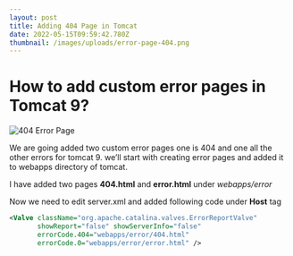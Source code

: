 ```yaml
---
layout: post
title: Adding 404 Page in Tomcat
date: 2022-05-15T09:59:42.780Z
thumbnail: /images/uploads/error-page-404.png
---
```

# **How to add custom error pages in Tomcat 9?**

![404 Error Page](/images/uploads/error-page-404.png "tomcat custom 404 page")

We are going added two custom error pages one is 404 and one all the other errors for tomcat 9. we’ll start with creating error pages and added it to webapps directory of tomcat.

I have added two pages **404.html** and **error.html** under *webapps/error*



Now we need to edit server.xml and added following code under **Host** tag

```xml
<Valve className="org.apache.catalina.valves.ErrorReportValve" 
       showReport="false" showServerInfo="false" 
       errorCode.404="webapps/error/404.html" 
       errorCode.0="webapps/error/error.html" />
```